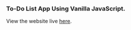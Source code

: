 <h3> To-Do List App Using Vanilla JavaScript. </h3>
 View the website live <a href="https://competent-kirch-9fa030.netlify.app/"  target="_blank">here</a>.
